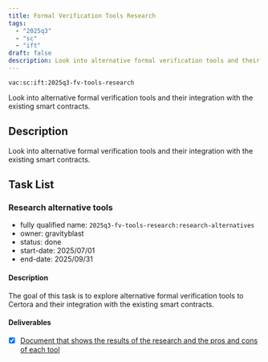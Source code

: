 ```yaml
---
title: Formal Verification Tools Research
tags:
  - "2025q3"
  - "sc"
  - "ift"
draft: false
description: Look into alternative formal verification tools and their integration with the existing smart contracts.
---
```


`vac:sc:ift:2025q3-fv-tools-research`

Look into alternative formal verification tools and their integration with the existing smart contracts.

## Description

Look into alternative formal verification tools and their integration with the existing smart contracts.

## Task List

### Research alternative tools

* fully qualified name: `2025q3-fv-tools-research:research-alternatives`
* owner: gravityblast
* status: done
* start-date: 2025/07/01
* end-date: 2025/09/31

#### Description

The goal of this task is to explore alternative formal verification tools to Certora and their integration with the existing smart contracts.

#### Deliverables

- [x] [Document that shows the results of the research and the pros and cons of each tool](https://notes.status.im/T8taunAoShaq3a2pJo8sRw)

